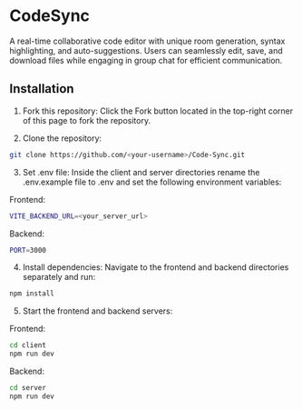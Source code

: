 # CodeSync

A real-time collaborative code editor with unique room generation, syntax highlighting, and auto-suggestions. Users can seamlessly edit, save, and download files while engaging in group chat for efficient communication.

## Installation

1) Fork this repository: Click the Fork button located in the top-right corner of this page to fork the repository.

2) Clone the repository:

```bash
git clone https://github.com/<your-username>/Code-Sync.git
```
3) Set .env file: Inside the client and server directories rename the .env.example file to .env and set the following environment variables:

  Frontend:
```bash
VITE_BACKEND_URL=<your_server_url>
```
   Backend:
```bash
PORT=3000
```
4) Install dependencies: Navigate to the frontend and backend directories separately and run:

 ```bash 
npm install
```
5) Start the frontend and backend servers:

Frontend:
```bash
cd client
npm run dev
```

Backend:
```bash
cd server
npm run dev
```
